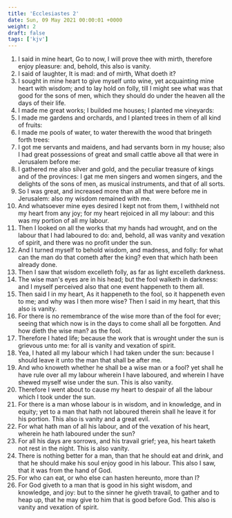 ```yaml
---
title: 'Ecclesiastes 2'
date: Sun, 09 May 2021 00:00:01 +0000
weight: 2
draft: false
tags: ['kjv'] 
---
```


1. I said in mine heart, Go to now, I will prove thee with mirth, therefore enjoy pleasure: and, behold, this also is vanity.
2. I said of laughter, It is mad: and of mirth, What doeth it?
3. I sought in mine heart to give myself unto wine, yet acquainting mine heart with wisdom; and to lay hold on folly, till I might see what was that good for the sons of men, which they should do under the heaven all the days of their life.
4. I made me great works; I builded me houses; I planted me vineyards:
5. I made me gardens and orchards, and I planted trees in them of all kind of fruits:
6. I made me pools of water, to water therewith the wood that bringeth forth trees:
7. I got me servants and maidens, and had servants born in my house; also I had great possessions of great and small cattle above all that were in Jerusalem before me:
8. I gathered me also silver and gold, and the peculiar treasure of kings and of the provinces: I gat me men singers and women singers, and the delights of the sons of men, as musical instruments, and that of all sorts.
9. So I was great, and increased more than all that were before me in Jerusalem: also my wisdom remained with me.
10. And whatsoever mine eyes desired I kept not from them, I withheld not my heart from any joy; for my heart rejoiced in all my labour: and this was my portion of all my labour.
11. Then I looked on all the works that my hands had wrought, and on the labour that I had laboured to do: and, behold, all was vanity and vexation of spirit, and there was no profit under the sun.
12. And I turned myself to behold wisdom, and madness, and folly: for what can the man do that cometh after the king? even that which hath been already done.
13. Then I saw that wisdom excelleth folly, as far as light excelleth darkness.
14. The wise man's eyes are in his head; but the fool walketh in darkness: and I myself perceived also that one event happeneth to them all.
15. Then said I in my heart, As it happeneth to the fool, so it happeneth even to me; and why was I then more wise? Then I said in my heart, that this also is vanity.
16. For there is no remembrance of the wise more than of the fool for ever; seeing that which now is in the days to come shall all be forgotten. And how dieth the wise man? as the fool.
17. Therefore I hated life; because the work that is wrought under the sun is grievous unto me: for all is vanity and vexation of spirit.
18. Yea, I hated all my labour which I had taken under the sun: because I should leave it unto the man that shall be after me.
19. And who knoweth whether he shall be a wise man or a fool? yet shall he have rule over all my labour wherein I have laboured, and wherein I have shewed myself wise under the sun. This is also vanity.
20. Therefore I went about to cause my heart to despair of all the labour which I took under the sun.
21. For there is a man whose labour is in wisdom, and in knowledge, and in equity; yet to a man that hath not laboured therein shall he leave it for his portion. This also is vanity and a great evil.
22. For what hath man of all his labour, and of the vexation of his heart, wherein he hath laboured under the sun?
23. For all his days are sorrows, and his travail grief; yea, his heart taketh not rest in the night. This is also vanity.
24. There is nothing better for a man, than that he should eat and drink, and that he should make his soul enjoy good in his labour. This also I saw, that it was from the hand of God.
25. For who can eat, or who else can hasten hereunto, more than I?
26. For God giveth to a man that is good in his sight wisdom, and knowledge, and joy: but to the sinner he giveth travail, to gather and to heap up, that he may give to him that is good before God. This also is vanity and vexation of spirit.
